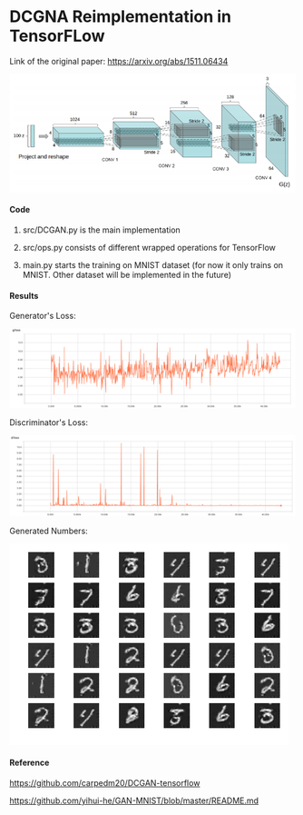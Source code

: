 # DCGNA Reimplementation in TensorFLow

Link of the original paper: https://arxiv.org/abs/1511.06434

![gan](misc/gen-architecture.png)

#### Code

1. src/DCGAN.py is the main implementation

2. src/ops.py consists of different wrapped operations for TensorFlow

3. main.py starts the training on MNIST dataset
(for now it only trains on MNIST.
Other dataset will be implemented in the future)

#### Results

Generator's Loss:

![g_loss](misc/g_loss.png)


Discriminator's Loss:

![d_loss](misc/d_loss.png)


Generated Numbers:

![mnist_generated](misc/generated_mnist.png)


#### Reference

https://github.com/carpedm20/DCGAN-tensorflow

https://github.com/yihui-he/GAN-MNIST/blob/master/README.md
